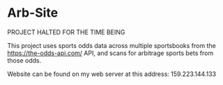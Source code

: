 # Arb-Site

PROJECT HALTED FOR THE TIME BEING

This project uses sports odds data across multiple sportsbooks from the https://the-odds-api.com/ API, and scans for arbitrage sports bets from those odds.

Website can be found on my web server at this address: 159.223.144.133
